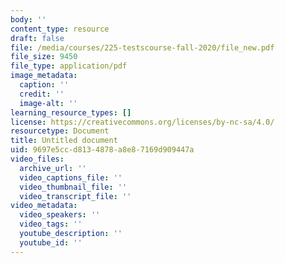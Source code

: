 ```yaml
---
body: ''
content_type: resource
draft: false
file: /media/courses/225-testscourse-fall-2020/file_new.pdf
file_size: 9450
file_type: application/pdf
image_metadata:
  caption: ''
  credit: ''
  image-alt: ''
learning_resource_types: []
license: https://creativecommons.org/licenses/by-nc-sa/4.0/
resourcetype: Document
title: Untitled document
uid: 9697e5cc-d813-4878-a8e8-7169d909447a
video_files:
  archive_url: ''
  video_captions_file: ''
  video_thumbnail_file: ''
  video_transcript_file: ''
video_metadata:
  video_speakers: ''
  video_tags: ''
  youtube_description: ''
  youtube_id: ''
---
```

